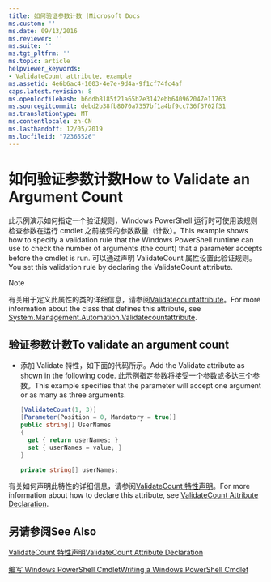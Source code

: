 ```yaml
---
title: 如何验证参数计数 |Microsoft Docs
ms.custom: ''
ms.date: 09/13/2016
ms.reviewer: ''
ms.suite: ''
ms.tgt_pltfrm: ''
ms.topic: article
helpviewer_keywords:
- ValidateCount attribute, example
ms.assetid: 4e6b6ac4-1003-4e7e-9d4a-9f1cf74fc4af
caps.latest.revision: 8
ms.openlocfilehash: b6ddb8185f21a65b2e3142ebb640962047e11763
ms.sourcegitcommit: debd2b38fb8070a7357bf1a4bf9cc736f3702f31
ms.translationtype: MT
ms.contentlocale: zh-CN
ms.lasthandoff: 12/05/2019
ms.locfileid: "72365526"
---
```

# <a name="how-to-validate-an-argument-count"></a><span data-ttu-id="65fe1-102">如何验证参数计数</span><span class="sxs-lookup"><span data-stu-id="65fe1-102">How to Validate an Argument Count</span></span>

<span data-ttu-id="65fe1-103">此示例演示如何指定一个验证规则，Windows PowerShell 运行时可使用该规则检查参数在运行 cmdlet 之前接受的参数数量（计数）。</span><span class="sxs-lookup"><span data-stu-id="65fe1-103">This example shows how to specify a validation rule that the Windows PowerShell runtime can use to check the number of arguments (the count) that a parameter accepts before the cmdlet is run.</span></span> <span data-ttu-id="65fe1-104">可以通过声明 ValidateCount 属性设置此验证规则。</span><span class="sxs-lookup"><span data-stu-id="65fe1-104">You set this validation rule by declaring the ValidateCount attribute.</span></span>

> [!NOTE]
> <span data-ttu-id="65fe1-105">有关用于定义此属性的类的详细信息，请参阅[Validatecountattribute](/dotnet/api/System.Management.Automation.ValidateCountAttribute)。</span><span class="sxs-lookup"><span data-stu-id="65fe1-105">For more information about the class that defines this attribute, see [System.Management.Automation.Validatecountattribute](/dotnet/api/System.Management.Automation.ValidateCountAttribute).</span></span>

## <a name="to-validate-an-argument-count"></a><span data-ttu-id="65fe1-106">验证参数计数</span><span class="sxs-lookup"><span data-stu-id="65fe1-106">To validate an argument count</span></span>

- <span data-ttu-id="65fe1-107">添加 Validate 特性，如下面的代码所示。</span><span class="sxs-lookup"><span data-stu-id="65fe1-107">Add the Validate attribute as shown in the following code.</span></span> <span data-ttu-id="65fe1-108">此示例指定参数将接受一个参数或多达三个参数。</span><span class="sxs-lookup"><span data-stu-id="65fe1-108">This example specifies that the parameter will accept one argument or as many as three arguments.</span></span>

    ```csharp
    [ValidateCount(1, 3)]
    [Parameter(Position = 0, Mandatory = true)]
    public string[] UserNames
    {
      get { return userNames; }
      set { userNames = value; }
    }

    private string[] userNames;
    ```

<span data-ttu-id="65fe1-109">有关如何声明此特性的详细信息，请参阅[ValidateCount 特性声明](./validatecount-attribute-declaration.md)。</span><span class="sxs-lookup"><span data-stu-id="65fe1-109">For more information about how to declare this attribute, see [ValidateCount Attribute Declaration](./validatecount-attribute-declaration.md).</span></span>

## <a name="see-also"></a><span data-ttu-id="65fe1-110">另请参阅</span><span class="sxs-lookup"><span data-stu-id="65fe1-110">See Also</span></span>

[<span data-ttu-id="65fe1-111">ValidateCount 特性声明</span><span class="sxs-lookup"><span data-stu-id="65fe1-111">ValidateCount Attribute Declaration</span></span>](./validatecount-attribute-declaration.md)

[<span data-ttu-id="65fe1-112">编写 Windows PowerShell Cmdlet</span><span class="sxs-lookup"><span data-stu-id="65fe1-112">Writing a Windows PowerShell Cmdlet</span></span>](./writing-a-windows-powershell-cmdlet.md)
